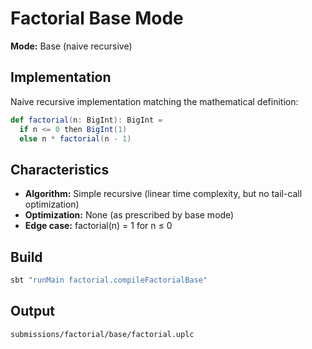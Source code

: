 # Factorial Base Mode

**Mode:** Base (naive recursive)

## Implementation

Naive recursive implementation matching the mathematical definition:

```scala
def factorial(n: BigInt): BigInt =
  if n <= 0 then BigInt(1)
  else n * factorial(n - 1)
```

## Characteristics

- **Algorithm:** Simple recursive (linear time complexity, but no tail-call optimization)
- **Optimization:** None (as prescribed by base mode)
- **Edge case:** factorial(n) = 1 for n ≤ 0

## Build

```bash
sbt "runMain factorial.compileFactorialBase"
```

## Output

`submissions/factorial/base/factorial.uplc`
